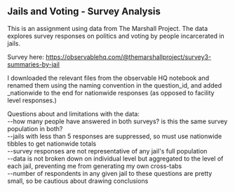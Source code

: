 <h2> Jails and Voting - Survey Analysis </h2>

This is an assignment using data from The Marshall Project. The data explores survey responses on politics and voting by people incarcerated in jails.

Survey here: https://observablehq.com/@themarshallproject/survey3-summaries-by-jail

I downloaded the relevant files from the observable HQ notebook and renamed them using the naming convention in the question_id, and added _nationwide to the end for nationwide responses (as opposed to facility level responses.)

Questions about and limitations with the data: <br>
--how many people have answered in both surveys? is this the same survey population in both? <br>
--jails with less than 5 responses are suppressed, so must use nationwide tibbles to get nationwide totals <br>
--survey responses are not representative of any jail's full population <br>
--data is not broken down on individual level but aggregated to the level of each jail, preventing me from generating my own cross-tabs <br>
--number of respondents in any given jail to these questions are pretty small, so be cautious about drawing conclusions
